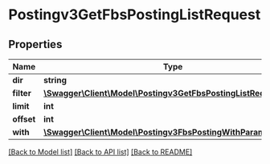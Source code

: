 # Postingv3GetFbsPostingListRequest

## Properties
Name | Type | Description | Notes
------------ | ------------- | ------------- | -------------
**dir** | **string** |  | [optional] 
**filter** | [**\Swagger\Client\Model\Postingv3GetFbsPostingListRequestFilter**](Postingv3GetFbsPostingListRequestFilter.md) |  | [optional] 
**limit** | **int** |  | [optional] 
**offset** | **int** |  | [optional] 
**with** | [**\Swagger\Client\Model\Postingv3FbsPostingWithParams**](Postingv3FbsPostingWithParams.md) |  | [optional] 

[[Back to Model list]](../README.md#documentation-for-models) [[Back to API list]](../README.md#documentation-for-api-endpoints) [[Back to README]](../README.md)


